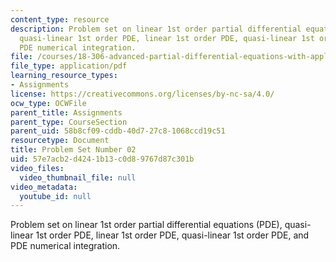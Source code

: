 ```yaml
---
content_type: resource
description: Problem set on linear 1st order partial differential equations (PDE),
  quasi-linear 1st order PDE, linear 1st order PDE, quasi-linear 1st order PDE, and
  PDE numerical integration.
file: /courses/18-306-advanced-partial-differential-equations-with-applications-fall-2009/57e7acb2d4241b13c0d89767d87c301b_MIT18_306f09_pset02_ProblemSet200902.pdf
file_type: application/pdf
learning_resource_types:
- Assignments
license: https://creativecommons.org/licenses/by-nc-sa/4.0/
ocw_type: OCWFile
parent_title: Assignments
parent_type: CourseSection
parent_uid: 58b8cf09-cddb-40d7-27c8-1068ccd19c51
resourcetype: Document
title: Problem Set Number 02
uid: 57e7acb2-d424-1b13-c0d8-9767d87c301b
video_files:
  video_thumbnail_file: null
video_metadata:
  youtube_id: null
---
```

Problem set on linear 1st order partial differential equations (PDE), quasi-linear 1st order PDE, linear 1st order PDE, quasi-linear 1st order PDE, and PDE numerical integration.